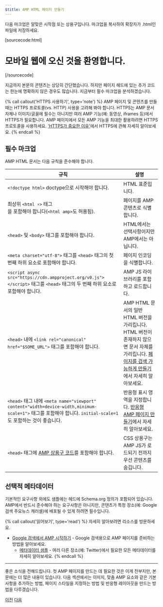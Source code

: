 ```yaml
---
$title: AMP HTML 페이지 만들기
---
```


다음 마크업은 알맞은 시작점 또는 상용구입니다.
마크업을 복사하여 확장자가 .html인 파일에 저장하세요.

[sourcecode:html]
<!doctype html>
<html amp lang="en">
  <head>
    <meta charset="utf-8">
    <script async src="https://cdn.ampproject.org/v0.js"></script>
    <title>안녕하세요. AMP입니다.</title>
    <link rel="canonical" href="http://example.ampproject.org/article-metadata.html">
    <meta name="viewport" content="width=device-width,minimum-scale=1,initial-scale=1">
    <script type="application/ld+json">
      {
        "@context": "http://schema.org",
        "@type": "NewsArticle",
        "headline": "Open-source framework for publishing content",
        "datePublished": "2015-10-07T12:02:41Z",
        "image": [
          "logo.jpg"
        ]
      }
    </script>
    <style amp-boilerplate>body{-webkit-animation:-amp-start 8s steps(1,end) 0s 1 normal both;-moz-animation:-amp-start 8s steps(1,end) 0s 1 normal both;-ms-animation:-amp-start 8s steps(1,end) 0s 1 normal both;animation:-amp-start 8s steps(1,end) 0s 1 normal both}@-webkit-keyframes -amp-start{from{visibility:hidden}to{visibility:visible}}@-moz-keyframes -amp-start{from{visibility:hidden}to{visibility:visible}}@-ms-keyframes -amp-start{from{visibility:hidden}to{visibility:visible}}@-o-keyframes -amp-start{from{visibility:hidden}to{visibility:visible}}@keyframes -amp-start{from{visibility:hidden}to{visibility:visible}}</style><noscript><style amp-boilerplate>body{-webkit-animation:none;-moz-animation:none;-ms-animation:none;animation:none}</style></noscript>
  </head>
  <body>
    <h1>모바일 웹에 오신 것을 환영합니다.</h1>
  </body>
</html>
[/sourcecode]

지금까지 본문의 콘텐츠는 상당히 간단했습니다. 하지만 페이지 헤드에 있는 추가 코드는 한눈에 명확하지 않은 경우도 많습니다. 지금부터 필수 마크업을 분석하겠습니다.

{% call callout('HTTPS 사용하기', type='note') %}
AMP 페이지 및 콘텐츠를 만들 때는 HTTPS 프로토콜(vs. HTTP) 사용을 고려해 봐야 합니다. HTTPS는 AMP 문서 자체나 이미지/글꼴에 필수는 아니지만 여러 AMP 기능(예: 동영상, iframes 등)에서 HTTPS가 필요합니다. AMP 페이지에서 모든 AMP 기능을 최대한 활용하려면 HTTPS 프로토콜을 사용하세요.  ['HTTPS가 중요한 이유'](https://developers.google.com/web/fundamentals/security/encrypt-in-transit/why-https)에서 HTTPS에 관해 자세히 알아보세요.
{% endcall %}

## 필수 마크업

AMP HTML 문서는 다음 규칙을 준수해야 합니다.

| 규칙      | 설명 |
| --------- | ----------- |
| `<!doctype html>` doctype으로 시작해야 합니다. | HTML 표준입니다. |
| 최상위 `<html ⚡>` 태그 <br>을 포함해야 합니다(`<html amp>`도 허용됨). | 페이지를 AMP 콘텐츠로 식별합니다. |
| `<head>` 및 `<body>` 태그를 포함해야 합니다. | HTML에서는 선택사항이지만 AMP에서는 아닙니다.
| `<meta charset="utf-8">` 태그를 `<head>` 태그의 첫 번째 하위 요소로 포함해야 합니다. | 페이지 인코딩을 식별합니다. |
| `<script async src="https://cdn.ampproject.org/v0.js"></script>` 태그를 `<head>` 태그의 두 번째 하위 요소로 포함해야 합니다. | AMP JS 라이브러리를 포함하고 로드합니다. |
| `<head>` 내에 `<link rel="canonical" href="$SOME_URL">` 태그를 포함해야 합니다. | AMP HTML 문서의 일반 HTML 버전을 가리킵니다. HTML 버전이 존재하지 않으면 문서 자체를 가리킵니다. [페이지를 검색 가능하게 만들기](/ko/docs/fundamentals/discovery.html)에서 자세히 알아보세요.
| `<head>` 태그 내에 `<meta name="viewport" content="width=device-width,minimum-scale=1">` 태그를 포함해야 합니다. `initial-scale=1`도 포함하는 것이 좋습니다. | 반응형 표시 영역을 지정합니다. [반응형 AMP 페이지 만들기](/ko/docs/design/responsive/responsive_design.html)에서 자세히 알아보세요. |
| `<head>` 태그에 [AMP 상용구 코드](/ko/docs/fundamentals/spec/amp-boilerplate.html)를 포함해야 합니다.  | CSS 상용구는 AMP JS가 로드되기 전까지 우선 콘텐츠를 숨깁니다. |

## 선택적 메타데이터

기본적인 요구사항 외에도 샘플에는 헤드에 Schema.org 정의가 포함되어 있습니다. AMP에서 반드시 준수해야 하는 요구사항은 아니지만, 콘텐츠가 특정 장소(예: Google 검색 주요뉴스 캐러셀)에 배포될 수 있게 하려면 필수입니다.

{% call callout('읽어보기', type='read') %} 자세히 알아보려면 리소스를 방문하세요.

* [Google 검색에서 AMP 시작하기](https://developers.google.com/amp/docs) - Google 검색용으로 AMP 페이지를 준비하는 방법을 알아보세요.
  * [메타데이터 샘플](https://github.com/ampproject/amphtml/tree/master/examples/metadata-examples) - 여러 다른 장소(예: Twitter)에서 필요한 모든 메타데이터를 자세히 알아보세요.
{% endcall %}

<hr>

좋은 소식을 전해드립니다. 첫 AMP 페이지를 만드는 데 필요한 것은 이게 전부지만, 본문에는 더 많은 내용이 있습니다. 다음 섹션에서는 이미지, 맞춤 AMP 요소와 같은 기본사항을 추가하는 방법, 페이지 스타일을 지정하는 방법 및 반응형 레이아웃을 만드는 방법을 다루겠습니다.

<div class="prev-next-buttons">
  <a class="button prev-button" href="/ko/docs/getting_started/create.html"><span class="arrow-prev">이전</span></a>
  <a class="button next-button" href="/ko/docs/getting_started/create/include_image.html"><span class="arrow-next">다음</span></a>
</div>
 
